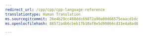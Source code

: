 ```yaml
---
redirect_url: /cpp/cpp/cpp-language-reference
translationtype: Human Translation
ms.sourcegitcommit: 26e4b29cc488ddc69872a90a00d66575eaacd1dc
ms.openlocfilehash: 88572a4b6cbeb17b10af8e5d90866cd33e4a8ad8

---
```




<!--HONumber=Feb17_HO4-->


